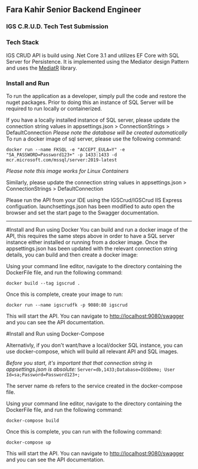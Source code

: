 ﻿## Fara Kahir Senior Backend Engineer 
### IGS C.R.U.D. Tech Test Submission

### Tech Stack
IGS CRUD API is build using .Net Core 3.1 and utilizes EF Core with SQL Server for Persistence. It is implemented using the Mediator design Pattern and uses the [MediatR](https://github.com/jbogard/MediatR) library.

### Install and Run
To run the application as a developer, simply pull the code and restore the nuget packages.
Prior to doing this an instance of SQL Server will be required to run locally or containerized.

If you have a locally installed instance of SQL server, please update the connection string values in appsettings.json > ConnectionStrings > DefaultConnection
*Please note the database will be created automatically*
To run a docker image of sql server, please use the following command:

`docker run --name FKSQL -e "ACCEPT_EULA=Y" -e "SA_PASSWORD=Password123+" -p 1433:1433 -d mcr.microsoft.com/mssql/server:2019-latest`

*Please note this image works for Linux Containers*

Similarly, please update the connection string values in appsettings.json > ConnectionStrings > DefaultConnection

Please run the API from your IDE using the IGSCrud/IGSCrud IIS Express configuation. launchsettings.json has been modified to auto open the browser and set the start page to the Swagger documentation.

---

#Install and Run using Docker
You can build and run a docker image of the API, this requires the same steps above in order to have a SQL server instance either installed or running from a docker image. Once the appsettings.json has been updated with the relevant connection string details, you can build and then create a docker image:

Using your command line editor, navigate to the directory containing the DockerFile file, and run the following command:

`docker build --tag igscrud .`

Once this is complete, create your image to run:

`docker run --name igscrudfk -p 9080:80 igscrud`

This will start the API. You can navigate to [http://localhost:9080/swagger](http://localhost:9080/swagger) and you can see the API documentation.

#Install and Run using Docker-Compose

Alternativly, if you don't want/have a local/docker SQL instance, you can use docker-compose, which will build all relevant API and SQL images.

*Before you start, it's important that that connection string in appsettings.json is absolute:*
`Server=db,1433;Database=IGSDemo; User Id=sa;Password=Password123+;`

The server name `db` refers to the service created in the docker-compose file.

Using your command line editor, navigate to the directory containing the DockerFile file, and run the following command:

`docker-compose build`

Once this is complete, you can run with the following command:

`docker-compose up`

This will start the API. You can navigate to [http://localhost:9080/swagger](http://localhost:9080/swagger) and you can see the API documentation.




